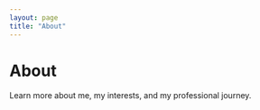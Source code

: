 ```yaml
---
layout: page
title: "About"
---
```


# About

Learn more about me, my interests, and my professional journey.
